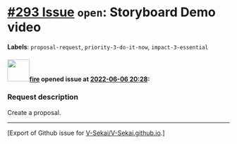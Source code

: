 # [\#293 Issue](https://github.com/V-Sekai/V-Sekai.github.io/issues/293) `open`: Storyboard Demo video
**Labels**: `proposal-request`, `priority-3-do-it-now`, `impact-3-essential`


#### <img src="https://avatars.githubusercontent.com/u/32321?u=c2e06a3d2b49a467aa907e54aa259516440267cc&v=4" width="50">[fire](https://github.com/fire) opened issue at [2022-06-06 20:28](https://github.com/V-Sekai/V-Sekai.github.io/issues/293):

### Request description

Create a proposal.




-------------------------------------------------------------------------------



[Export of Github issue for [V-Sekai/V-Sekai.github.io](https://github.com/V-Sekai/V-Sekai.github.io).]
